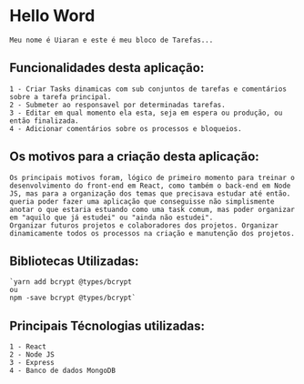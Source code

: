 # Hello Word

    Meu nome é Uiaran e este é meu bloco de Tarefas...

## Funcionalidades desta aplicação: 

    1 - Criar Tasks dinamicas com sub conjuntos de tarefas e comentários sobre a tarefa principal.
    2 - Submeter ao responsavel por determinadas tarefas.
    3 - Editar em qual momento ela esta, seja em espera ou produção, ou então finalizada.
    4 - Adicionar comentários sobre os processos e bloqueios.

## Os motivos para a criação desta aplicação: 

    Os principais motivos foram, lógico de primeiro momento para treinar o desenvolvimento do front-end em React, como também o back-end em Node JS, mas para a organização dos temas que precisava estudar até então. queria poder fazer uma aplicação que conseguisse não simplismente anotar o que estaria estuando como uma task comum, mas poder organizar em "aquilo que já estudei" ou "ainda não estudei".
    Organizar futuros projetos e colaboradores dos projetos. Organizar dinamicamente todos os processos na criação e manutenção dos projetos.

## Bibliotecas Utilizadas:

    `yarn add bcrypt @types/bcrypt
    ou
    npm -save bcrypt @types/bcrypt`

## Principais Técnologias utilizadas:

    1 - React
    2 - Node JS
    3 - Express
    4 - Banco de dados MongoDB
